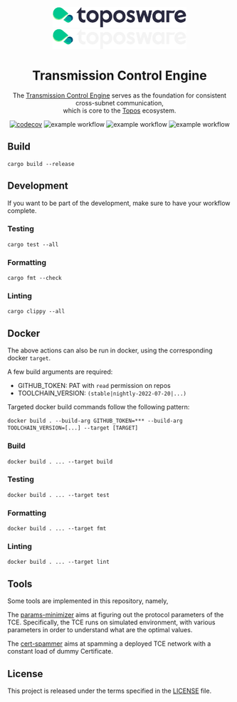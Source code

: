 <div id="top"></div>
<!-- PROJECT LOGO -->
<br />
<div align="center">

  <img src="./.github/assets/logo.png#gh-light-mode-only" alt="Logo" width="300">
  <img src="./.github/assets/logo_dark.png#gh-dark-mode-only" alt="Logo" width="300">

  <h1>Transmission Control Engine</h1>
  
  <p>
    The <a href="https://docs.toposware.com/learn/tce/overview" target="_blank">Transmission Control Engine</a> serves as the foundation for consistent cross-subnet communication, <br/> which is core to the <a href="https://docs.toposware.com/general-overview" target="_blank">Topos</a> ecosystem.
  </p>
  
  [![codecov](https://codecov.io/gh/toposware/tce/branch/main/graph/badge.svg?token=FOH2B2GRL9)](https://codecov.io/gh/toposware/tce)
  ![example workflow](https://github.com/toposware/tce/actions/workflows/test.yml/badge.svg)
  ![example workflow](https://github.com/toposware/tce/actions/workflows/format.yml/badge.svg)
  ![example workflow](https://github.com/toposware/tce/actions/workflows/lint.yml/badge.svg)
</div>

## Build

```shell
cargo build --release
```

## Development

If you want to be part of the development, make sure to have your workflow complete.

### Testing

```
cargo test --all
```

### Formatting

```
cargo fmt --check
```

### Linting

```
cargo clippy --all
```

## Docker

The above actions can also be run in docker, using the corresponding docker `target`.

A few build arguments are required:

- GITHUB_TOKEN: PAT with `read` permission on repos
- TOOLCHAIN_VERSION: `(stable|nightly-2022-07-20|...)`

Targeted docker build commands follow the following pattern:

```
docker build . --build-arg GITHUB_TOKEN=*** --build-arg TOOLCHAIN_VERSION=[...] --target [TARGET]
```

### Build

```
docker build . ... --target build
```

### Testing

```
docker build . ... --target test
```

### Formatting

```
docker build . ... --target fmt
```

### Linting

```
docker build . ... --target lint
```

## Tools

Some tools are implemented in this repository, namely,

The [params-minimizer](./params-minimizer/) aims at figuring out the protocol parameters of the TCE. Specifically, the TCE runs on simulated environment, with various parameters in order to understand what are the optimal values.

The [cert-spammer](./cert-spammer/) aims at spamming a deployed TCE network with a constant load of dummy Certificate.

## License

This project is released under the terms specified in the [LICENSE](LICENSE) file.
